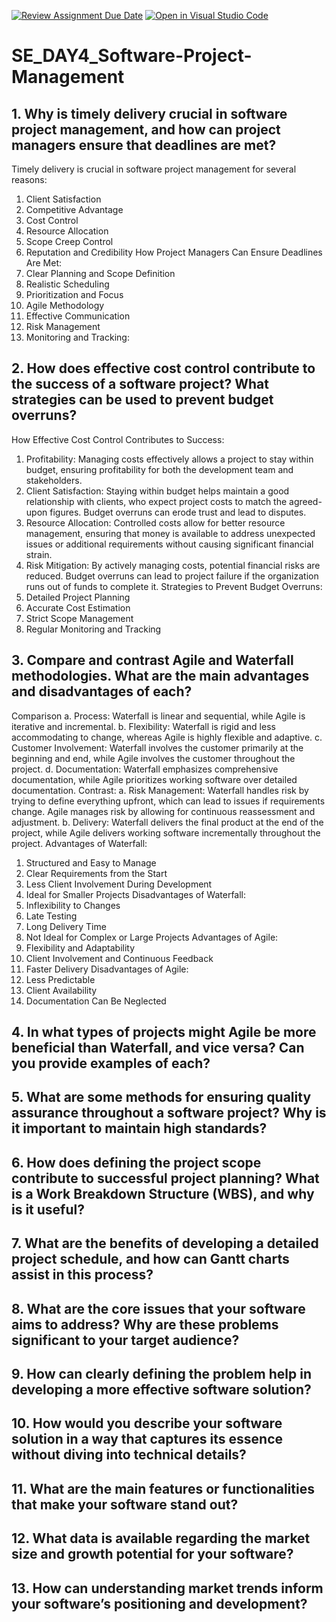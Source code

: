 [![Review Assignment Due Date](https://classroom.github.com/assets/deadline-readme-button-22041afd0340ce965d47ae6ef1cefeee28c7c493a6346c4f15d667ab976d596c.svg)](https://classroom.github.com/a/9pw6JKcu)
[![Open in Visual Studio Code](https://classroom.github.com/assets/open-in-vscode-2e0aaae1b6195c2367325f4f02e2d04e9abb55f0b24a779b69b11b9e10269abc.svg)](https://classroom.github.com/online_ide?assignment_repo_id=16227380&assignment_repo_type=AssignmentRepo)
# SE_DAY4_Software-Project-Management
## 1. Why is timely delivery crucial in software project management, and how can project managers ensure that deadlines are met?
Timely delivery is crucial in software project management for several reasons:
1.	Client Satisfaction
2.	Competitive Advantage
3.	Cost Control
4.	Resource Allocation
5.	Scope Creep Control
6.	Reputation and Credibility
How Project Managers Can Ensure Deadlines Are Met:
1.	Clear Planning and Scope Definition
2.	Realistic Scheduling
3.	Prioritization and Focus
4.	Agile Methodology
5.	Effective Communication
6.	Risk Management
7.	Monitoring and Tracking:

## 2. How does effective cost control contribute to the success of a software project? What strategies can be used to prevent budget overruns?
How Effective Cost Control Contributes to Success:
1.	Profitability: Managing costs effectively allows a project to stay within budget, ensuring profitability for both the development team and stakeholders.
2.	Client Satisfaction: Staying within budget helps maintain a good relationship with clients, who expect project costs to match the agreed-upon figures. Budget overruns can erode trust and lead to disputes.
3.	Resource Allocation: Controlled costs allow for better resource management, ensuring that money is available to address unexpected issues or additional requirements without causing significant financial strain.
4.	Risk Mitigation: By actively managing costs, potential financial risks are reduced. Budget overruns can lead to project failure if the organization runs out of funds to complete it.
Strategies to Prevent Budget Overruns:
1.	Detailed Project Planning
2.	Accurate Cost Estimation
3.	Strict Scope Management
4.	Regular Monitoring and Tracking
   
## 3. Compare and contrast Agile and Waterfall methodologies. What are the main advantages and disadvantages of each?
Comparison
a.	Process: Waterfall is linear and sequential, while Agile is iterative and incremental.
b.	Flexibility: Waterfall is rigid and less accommodating to change, whereas Agile is highly flexible and adaptive.
c.	Customer Involvement: Waterfall involves the customer primarily at the beginning and end, while Agile involves the customer throughout the project.
d.	Documentation: Waterfall emphasizes comprehensive documentation, while Agile prioritizes working software over detailed documentation.
Contrast:
a.	Risk Management: Waterfall handles risk by trying to define everything upfront, which can lead to issues if requirements change. Agile manages risk by allowing for continuous reassessment and adjustment.
b.	Delivery: Waterfall delivers the final product at the end of the project, while Agile delivers working software incrementally throughout the project.
Advantages of Waterfall:
1.	Structured and Easy to Manage
2.	Clear Requirements from the Start
3.	Less Client Involvement During Development
4.	Ideal for Smaller Projects
Disadvantages of Waterfall:
1.	Inflexibility to Changes
2.	Late Testing
3.	Long Delivery Time
4.	Not Ideal for Complex or Large Projects
Advantages of Agile:
1.	Flexibility and Adaptability
2.	Client Involvement and Continuous Feedback
3.	Faster Delivery
Disadvantages of Agile:
1.	Less Predictable
2.	Client Availability
3.	Documentation Can Be Neglected

## 4. In what types of projects might Agile be more beneficial than Waterfall, and vice versa? Can you provide examples of each?
## 5. What are some methods for ensuring quality assurance throughout a software project? Why is it important to maintain high standards?
## 6. How does defining the project scope contribute to successful project planning? What is a Work Breakdown Structure (WBS), and why is it useful?
## 7. What are the benefits of developing a detailed project schedule, and how can Gantt charts assist in this process?
## 8. What are the core issues that your software aims to address? Why are these problems significant to your target audience?
## 9. How can clearly defining the problem help in developing a more effective software solution?
## 10. How would you describe your software solution in a way that captures its essence without diving into technical details?
## 11. What are the main features or functionalities that make your software stand out?
## 12. What data is available regarding the market size and growth potential for your software?
## 13. How can understanding market trends inform your software’s positioning and development?
